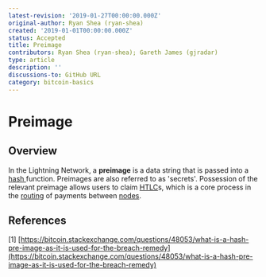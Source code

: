 ```yaml
---
latest-revision: '2019-01-27T00:00:00.000Z'
original-author: Ryan Shea (ryan-shea)
created: '2019-01-01T00:00:00.000Z'
status: Accepted
title: Preimage
contributors: Ryan Shea (ryan-shea); Gareth James (gjradar)
type: article
description: ''
discussions-to: GitHub URL
category: bitcoin-basics
---
```


# Preimage

## Overview

In the Lightning Network, a **preimage** is a data string that is passed into a [hash ](hash.md)function. Preimages are also referred to as 'secrets'. Possession of the relevant preimage allows users to claim [HTLC](hltc.md)s, which is a core process in the [routing](../lightning/payment-routing.md) of payments between [nodes](../lightning/node.md).

## References

\[1\] [https://bitcoin.stackexchange.com/questions/48053/what-is-a-hash-pre-image-as-it-is-used-for-the-breach-remedy](https://bitcoin.stackexchange.com/questions/48053/what-is-a-hash-pre-image-as-it-is-used-for-the-breach-remedy)

